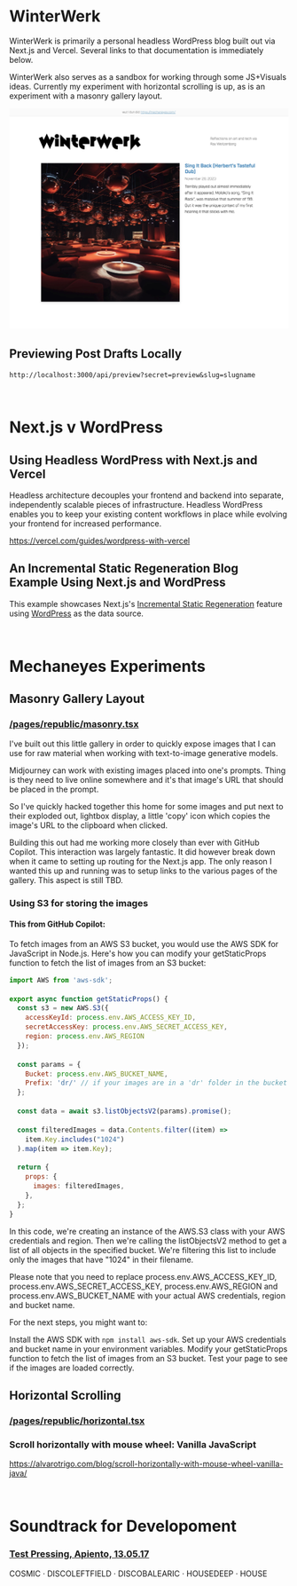 # WinterWerk

WinterWerk is primarily a personal headless WordPress blog built out via Next.js and Vercel. Several links to that documentation is immediately below.

WinterWerk also serves as a sandbox for working through some JS+Visuals ideas. Currently my experiment with horizontal scrolling is up, as is an experiment with a masonry gallery layout.

![Homepage Hero](./screenshot.jpg "Homepage Hero")


## Previewing Post Drafts Locally

```
http://localhost:3000/api/preview?secret=preview&slug=slugname
```


<br>

# Next.js v WordPress

## Using Headless WordPress with Next.js and Vercel

Headless architecture decouples your frontend and backend into separate, independently scalable pieces of infrastructure. Headless WordPress enables you to keep your existing content workflows in place while evolving your frontend for increased performance.

https://vercel.com/guides/wordpress-with-vercel


## An Incremental Static Regeneration Blog Example Using Next.js and WordPress

This example showcases Next.js's [Incremental Static Regeneration](https://nextjs.org/docs/basic-features/data-fetching/incremental-static-regeneration) feature using [WordPress](https://wordpress.org) as the data source.

<br>


# Mechaneyes Experiments

## Masonry Gallery Layout

### [/pages/republic/masonry.tsx](/pages/republic/masonry.tsx)

I've built out this little gallery in order to quickly expose images that I can use for raw material when working with text-to-image generative models. 

Midjourney can work with existing images placed into one's prompts. Thing is they need to live online somewhere and it's that image's URL that should be placed in the prompt.

So I've quickly hacked together this home for some images and put next to their exploded out, lightbox display, a little 'copy' icon which copies the image's URL to the clipboard when clicked.

Building this out had me working more closely than ever with GitHub Copilot. This interaction was largely fantastic. It did however break down when it came to setting up routing for the Next.js app. The only reason I wanted this up and running was to setup links to the various pages of the gallery. This aspect is still TBD.

### Using S3 for storing the images
#### This from GitHub Copilot:
To fetch images from an AWS S3 bucket, you would use the AWS SDK for JavaScript in Node.js. Here's how you can modify your getStaticProps function to fetch the list of images from an S3 bucket:

```js
import AWS from 'aws-sdk';

export async function getStaticProps() {
  const s3 = new AWS.S3({
    accessKeyId: process.env.AWS_ACCESS_KEY_ID,
    secretAccessKey: process.env.AWS_SECRET_ACCESS_KEY,
    region: process.env.AWS_REGION
  });

  const params = {
    Bucket: process.env.AWS_BUCKET_NAME,
    Prefix: 'dr/' // if your images are in a 'dr' folder in the bucket
  };

  const data = await s3.listObjectsV2(params).promise();

  const filteredImages = data.Contents.filter((item) =>
    item.Key.includes("1024")
  ).map(item => item.Key);

  return {
    props: {
      images: filteredImages,
    },
  };
}
```

In this code, we're creating an instance of the AWS.S3 class with your AWS credentials and region. Then we're calling the listObjectsV2 method to get a list of all objects in the specified bucket. We're filtering this list to include only the images that have "1024" in their filename.

Please note that you need to replace process.env.AWS_ACCESS_KEY_ID, process.env.AWS_SECRET_ACCESS_KEY, process.env.AWS_REGION and process.env.AWS_BUCKET_NAME with your actual AWS credentials, region and bucket name.

For the next steps, you might want to:

Install the AWS SDK with `npm install aws-sdk`.
Set up your AWS credentials and bucket name in your environment variables.
Modify your getStaticProps function to fetch the list of images from an S3 bucket.
Test your page to see if the images are loaded correctly.



## Horizontal Scrolling

### [/pages/republic/horizontal.tsx](/pages/republic/horizontal.tsx)

### Scroll horizontally with mouse wheel: Vanilla JavaScript
https://alvarotrigo.com/blog/scroll-horizontally-with-mouse-wheel-vanilla-java/


<br>

# Soundtrack for Developoment

### [Test Pressing, Apiento, 13.05.17](https://www.nts.live/shows/test-pressing/episodes/test-pressing-13th-may-2017)

COSMIC &middot; DISCOLEFTFIELD &middot; DISCOBALEARIC &middot; HOUSEDEEP &middot; HOUSE




